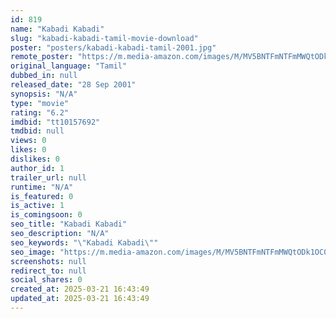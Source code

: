 ```yaml
---
id: 819
name: "Kabadi Kabadi"
slug: "kabadi-kabadi-tamil-movie-download"
poster: "posters/kabadi-kabadi-tamil-2001.jpg"
remote_poster: "https://m.media-amazon.com/images/M/MV5BNTFmNTFmMWQtODk1OC00MDM5LWJhYTctMjIwZmFmZGU5MTk2XkEyXkFqcGc@._V1_SX300.jpg"
original_language: "Tamil"
dubbed_in: null
released_date: "28 Sep 2001"
synopsis: "N/A"
type: "movie"
rating: "6.2"
imdbid: "tt10157692"
tmdbid: null
views: 0
likes: 0
dislikes: 0
author_id: 1
trailer_url: null
runtime: "N/A"
is_featured: 0
is_active: 1
is_comingsoon: 0
seo_title: "Kabadi Kabadi"
seo_description: "N/A"
seo_keywords: "\"Kabadi Kabadi\""
seo_image: "https://m.media-amazon.com/images/M/MV5BNTFmNTFmMWQtODk1OC00MDM5LWJhYTctMjIwZmFmZGU5MTk2XkEyXkFqcGc@._V1_SX300.jpg"
screenshots: null
redirect_to: null
social_shares: 0
created_at: 2025-03-21 16:43:49
updated_at: 2025-03-21 16:43:49
---
```


